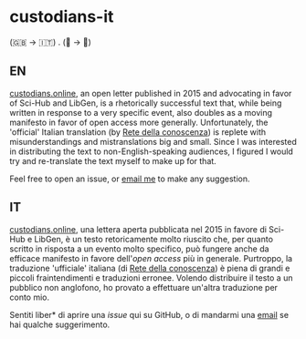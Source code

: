# custodians-it

(🇬🇧 -> 🇮🇹) . (📕 -> 📖)

## EN

[custodians.online](http://custodians.online), an open letter published in 2015 and advocating in favor of Sci-Hub and LibGen, is a rhetorically successful text that, while being written in response to a very specific event, also doubles as a moving manifesto in favor of open access more generally. Unfortunately, the 'official' Italian translation (by [Rete della conoscenza](http://www.retedellaconoscenza.it/blog/2015/12/01/in-solidarieta-con-library-genesis-e-sci-hub-per-i-saperi-liberi/)) is replete with misunderstandings and mistranslations big and small. Since I was interested in distributing the text to non-English-speaking audiences, I figured I would try and re-translate the text myself to make up for that.

Feel free to open an issue, or [email me](mailto:mxmxyzgxyzt@gmail.com) to make any suggestion.

## IT

[custodians.online](http://custodians.online), una lettera aperta pubblicata nel 2015 in favore di Sci-Hub e LibGen, è un testo retoricamente molto riuscito che, per quanto scritto in risposta a un evento molto specifico, può fungere anche da efficace manifesto in favore dell'*open access* più in generale. Purtroppo, la traduzione 'ufficiale' italiana (di [Rete della conoscenza](http://www.retedellaconoscenza.it/blog/2015/12/01/in-solidarieta-con-library-genesis-e-sci-hub-per-i-saperi-liberi/)) è piena di grandi e piccoli fraintendimenti e traduzioni erronee. Volendo distribuire il testo a un pubblico non anglofono, ho provato a effettuare un'altra traduzione per conto mio.

Sentiti liber\* di aprire una *issue* qui su GitHub, o di mandarmi una [email](mailto:mxmxyzgxyzt@gmail.com) se hai qualche suggerimento.
